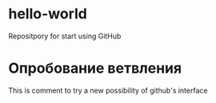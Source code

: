 # hello-world
Repositpory for start using GitHub

# Опробование ветвления
This is comment to try a new possibility of github's interface
